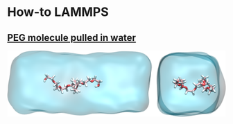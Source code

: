 # How-to LAMMPS

## [PEG molecule pulled in water](PEG-H2O/PEG-H2O.rst)

![Image of PEG molecule pulled in water](PEG-H2O/PEGinH2O.png)
